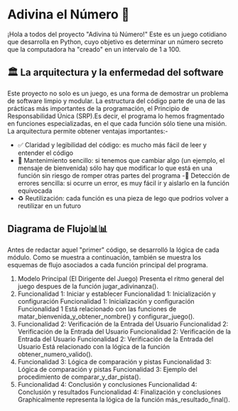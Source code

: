 # Adivina el Número 🎲
¡Hola a todos del proyecto "Adivina tú Número!" Este es un juego cotidiano que desarrolla en Python, cuyo objetivo es determinar un número secreto que la computadora ha "creado" en un intervalo de 1 a 100.
## 🏛️ La arquitectura y la enfermedad del software
Este proyecto no solo es un juego, es una forma de demostrar un problema de software limpio y modular. La estructura del código parte de una de las prácticas más importantes de la programación, el Principio de Responsabilidad Única (SRP).Es decir, el programa lo hemos fragmentado en funciones especializadas, en el que cada función sólo tiene una misión. La arquitectura permite obtener ventajas importantes:-
- ✅ Claridad y legibilidad del código: es mucho más fácil de leer y entender el código
- 🔧 Mantenimiento sencillo: si tenemos que cambiar algo (un ejemplo, el mensaje de bienvenida) sólo hay que modificar lo que está en una función sin riesgo 
 de romper otras partes del programa
 -🐞 Detección de errores sencilla: si ocurre un error, es muy fácil ir y aislarlo en la función equivocada
- ♻️ Reutilización: cada función es una pieza de lego que podrios volver a reutilizar en un futuro 

## Diagrama de Flujo📊📊
Antes de redactar aquel "primer" código, se desarrolló la lógica de cada módulo. Como se muestra a continuación, también se muestra los esquemas de flujo asociados a cada función principal del programa.
1. Modelo Principal (El Dirigente del Juego) 
Presenta el ritmo general del juego despues de la función jugar_adivinanza().
2. Funcionalidad 1: Iniciar y establecer Funcionalidad 1: Inicialización y configuración Funcionalidad 1: Inicialización y configuración Funcionalidad 1 
Está relacionado con las funciones de matar_bienvenida_y_obtener_nombre() y configurar_juego().
3. Funcionalidad 2: Verificación de la Entrada del Usuario Funcionalidad 2: Verificación de la Entrada del Usuario Funcionalidad 2: Verificación de la Entrada del Usuario Funcionalidad 2: Verificación de la Entrada del Usuario 
Está relacionado con la lógica de la función obtener_numero_valido().
4. Funcionalidad 3: Lógica de comparación y pistas Funcionalidad 3: Lógica de comparación y pistas Funcionalidad 3: 
Ejemplo del procedimiento de comparar_y_dar_pista().
5. Funcionalidad 4: Conclusión y conclusiones Funcionalidad 4: Conclusión y resultados Funcionalidad 4: Finalización y conclusiones 
Graphicalmente representa la lógica de la función más_resultado_final().
